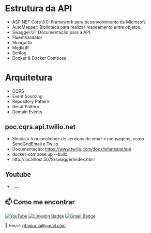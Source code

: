 # Estrutura da API
- ASP.NET Core 8.0: Framework para desenvolvimento da Microsoft.
- AutoMapper: Biblioteca para realizar mapeamento entre objetos.
- Swagger UI: Documentação para a API.
- FluentValidator
- MongoDb
- MediatR
- Serilog
- Docker & Docker Compose

# Arquitetura
- CQRS
- Event Sourcing
- Repository Pattern
- Resut Pattern
- Domain Events


## poc.cqrs.api.twilio.net
- Simula a funcionalidade de serviços de email e mensagens, como SendGridEmail e Twilio.
- Documentação: https://www.twilio.com/docs/whatsapp/api
- docker-compose up --build
- http://localhost:5078/swagger/index.html

## Youtube
- ......

## 📫 Como me encontrar
[![YouTube](https://img.shields.io/badge/YouTube-FF0000?style=for-the-badge&logo=youtube&logoColor=white)](https://www.youtube.com/channel/UCjy19AugQHIhyE0Nv558jcQ)
[![Linkedin Badge](https://img.shields.io/badge/-Guilherme_Figueiras_Maurila-blue?style=flat-square&logo=Linkedin&logoColor=white&link=https://www.linkedin.com/in/guilherme-maurila)](https://www.linkedin.com/in/guilherme-maurila)
[![Gmail Badge](https://img.shields.io/badge/-gfmaurila@gmail.com-c14438?style=flat-square&logo=Gmail&logoColor=white&link=mailto:gfmaurila@gmail.com)](mailto:gfmaurila@gmail.com)

📧 Email: gfmaurila@gmail.com


